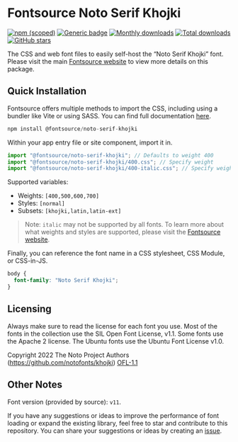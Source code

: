 # Fontsource Noto Serif Khojki

[![npm (scoped)](https://img.shields.io/npm/v/@fontsource/noto-serif-khojki?color=brightgreen)](https://www.npmjs.com/package/@fontsource/noto-serif-khojki) [![Generic badge](https://img.shields.io/badge/fontsource-passing-brightgreen)](https://github.com/fontsource/fontsource) [![Monthly downloads](https://badgen.net/npm/dm/@fontsource/noto-serif-khojki)](https://github.com/fontsource/fontsource) [![Total downloads](https://badgen.net/npm/dt/@fontsource/noto-serif-khojki)](https://github.com/fontsource/fontsource) [![GitHub stars](https://img.shields.io/github/stars/fontsource/fontsource.svg?style=social&label=Star)](https://github.com/fontsource/fontsource/stargazers)

The CSS and web font files to easily self-host the “Noto Serif Khojki” font. Please visit the main [Fontsource website](https://fontsource.org/fonts/noto-serif-khojki) to view more details on this package.

## Quick Installation

Fontsource offers multiple methods to import the CSS, including using a bundler like Vite or using SASS. You can find full documentation [here](https://fontsource.org/docs/getting-started/introduction).

```javascript
npm install @fontsource/noto-serif-khojki
```

Within your app entry file or site component, import it in.

```javascript
import "@fontsource/noto-serif-khojki"; // Defaults to weight 400
import "@fontsource/noto-serif-khojki/400.css"; // Specify weight
import "@fontsource/noto-serif-khojki/400-italic.css"; // Specify weight and style
```

Supported variables:
- Weights: `[400,500,600,700]`
- Styles: `[normal]`
- Subsets: `[khojki,latin,latin-ext]`

> Note: `italic` may not be supported by all fonts. To learn more about what weights and styles are supported, please visit the [Fontsource website](https://fontsource.org/fonts/noto-serif-khojki).

Finally, you can reference the font name in a CSS stylesheet, CSS Module, or CSS-in-JS.

```css
body {
  font-family: "Noto Serif Khojki";
}
```

## Licensing
Always make sure to read the license for each font you use. Most of the fonts in the collection use the SIL Open Font License, v1.1. Some fonts use the Apache 2 license. The Ubuntu fonts use the Ubuntu Font License v1.0.

Copyright 2022 The Noto Project Authors (https://github.com/notofonts/khojki)
[OFL-1.1](https://openfontlicense.org)

## Other Notes
Font version (provided by source): `v11`.

If you have any suggestions or ideas to improve the performance of font loading or expand the existing library, feel free to star and contribute to this repository. You can share your suggestions or ideas by creating an [issue](https://github.com/fontsource/fontsource/issues).